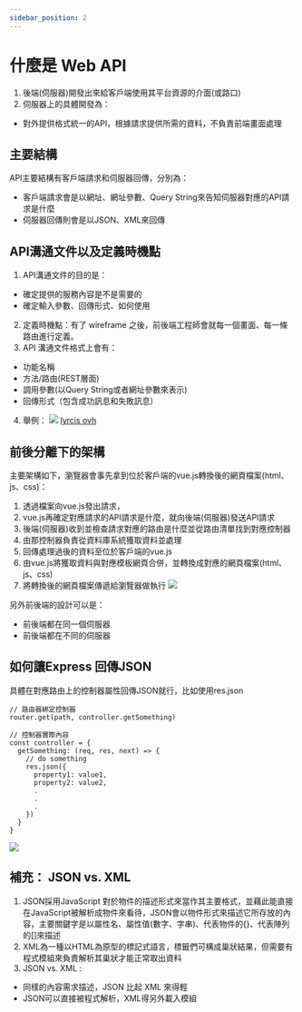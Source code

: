 ```yaml
---
sidebar_position: 2
---
```


# 什麼是 Web API 
1. 後端(伺服器)開發出來給客戶端使用其平台資源的介面(或路口)
2. 伺服器上的具體開發為： 
  - 對外提供格式統一的API，根據請求提供所需的資料，不負責前端畫面處理

## 主要結構
API主要結構有客戶端請求和伺服器回傳，分別為：
  - 客戶端請求會是以網址、網址參數、Query String來告知伺服器對應的API請求是什麼
  - 伺服器回傳則會是以JSON、XML來回傳

## API溝通文件以及定義時機點
1. API溝通文件的目的是：
  - 確定提供的服務內容是不是需要的
  - 確定輸入參數、回傳形式、如何使用
2. 定義時機點：有了 wireframe 之後，前後端工程師會就每一個畫面、每一條路由進行定義。
3. API 溝通文件格式上會有：
  - 功能名稱
  - 方法/路由(REST層面)
  - 調用參數(以Query String或者網址參數來表示)
  - 回傳形式（包含成功訊息和失敗訊息）
4. 舉例：
![](https://res.cloudinary.com/dqfxgtyoi/image/upload/v1644774247/twitter/course/ExportedContentImage_01_jisino.png)
[lyrcis ovh](https://lyricsovh.docs.apiary.io/#reference/0/lyrics-of-a-song/search)

## 前後分離下的架構
主要架構如下，瀏覽器會事先拿到位於客戶端的vue.js轉換後的網頁檔案(html、js、css)：
 1. 透過檔案向vue.js發出請求，
 2. vue.js再確定對應請求的API請求是什麼，就向後端(伺服器)發送API請求
 3. 後端(伺服器)收到並檢查請求對應的路由是什麼並從路由清單找到對應控制器
 4. 由那控制器負責從資料庫系統獲取資料並處理
 5. 回傳處理過後的資料至位於客戶端的vue.js
 6. 由vue.js將獲取資料與對應模板網頁合併，並轉換成對應的網頁檔案(html、js、css)
 7. 將轉換後的網頁檔案傳遞給瀏覽器做執行
![](https://res.cloudinary.com/dqfxgtyoi/image/upload/v1644775147/twitter/course/ProjectView_xfuan9.png)

另外前後端的設計可以是：
  - 前後端都在同一個伺服器
  - 前後端都在不同的伺服器

## 如何讓Express 回傳JSON
具體在對應路由上的控制器屬性回傳JSON就行，比如使用res.json
```
// 路由器綁定控制器
router.get(path, controller.getSomething)

// 控制器實際內容
const controller = {
  getSomething: (req, res, next) => {
    // do something
    res.json({
      property1: value1,
      property2: value2,
      .
      .
      .
    })
  }
}
```
![](https://res.cloudinary.com/dqfxgtyoi/image/upload/v1644774512/twitter/course/ExportedContentImage_03_ood6im.png)
## 補充： JSON vs. XML
1. JSON採用JavaScript 對於物件的描述形式來當作其主要格式，並藉此能直接在JavaScript被解析成物件來看待，JSON會以物件形式來描述它所存放的內容，主要關鍵字是以屬性名、屬性值(數字、字串)、代表物件的{}、代表陣列的\[\]來描述
2. XML為一種以HTML為原型的標記式語言，標籤們可構成巢狀結果，但需要有程式模組來負責解析其巢狀才能正常取出資料
3. JSON vs. XML :
  - 同樣的內容需求描述，JSON 比起 XML 來得輕
  - JSON可以直接被程式解析，XML得另外載入模組